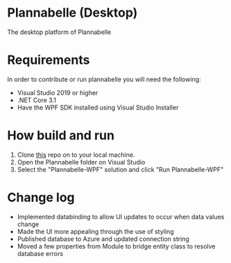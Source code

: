 # Plannabelle (Desktop)

The desktop platform of Plannabelle

# Requirements
In order to contribute or run plannabelle you will need the following:
- Visual Studio 2019 or higher
- .NET Core 3.1
- Have the WPF SDK installed using Visual Studio Installer

# How build and run
1) Clone [this](https://github.com/MfundoZA/Plannabelle) repo on to your local machine.
2) Open the Plannabelle folder on Visual Studio
3) Select the "Plannabelle-WPF" solution and click "Run Plannabelle-WPF"

# Change log
* Implemented databinding to allow UI updates to occur when data values change
* Made the UI more appealing through the use of styling
* Published database to Azure and updated connection string
* Moved a few properties from Module to bridge entity class to resolve database errors
